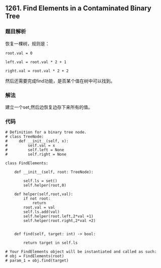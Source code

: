 ## 1261. Find Elements in a Contaminated Binary Tree

### 题目解析
恢复一棵树，规则是：

`root.val = 0`

`left.val = root.val * 2 + 1`

`right.val = root.val * 2 + 2`

然后还需要完成find功能，是否某个值在树中可以找到。

### 解法
建立一个set,然后边恢复边存下来所有的值。


### 代码
```
# Definition for a binary tree node.
# class TreeNode:
#     def __init__(self, x):
#         self.val = x
#         self.left = None
#         self.right = None

class FindElements:

    def __init__(self, root: TreeNode):
        
        self.ls = set()
        self.helper(root,0)
        
    def helper(self,root,val):
        if not root:
            return
        root.val = val
        self.ls.add(val)
        self.helper(root.left,2*val +1)
        self.helper(root.right,2*val +2)
        

    def find(self, target: int) -> bool:
        
        return target in self.ls

# Your FindElements object will be instantiated and called as such:
# obj = FindElements(root)
# param_1 = obj.find(target)
```
